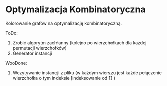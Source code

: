 # Optymalizacja Kombinatoryczna
Kolorowanie grafów na optymalizację kombinatoryczną.

ToDo:
1. Zrobić algorytm zachłanny (kolejno po wierzchołkach dla każdej permutacji wierzchołków)
2. Generator instancji

WooDone:
1. Wczytywanie instancji z pliku (w każdym wierszu jest każde połączenie wierzchołka o tym indeksie [indeksowanie od 1] )
